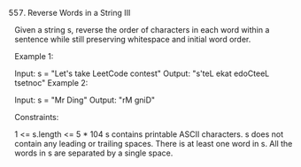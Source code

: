 557. Reverse Words in a String III

Given a string s, reverse the order of characters in each word within a sentence while still preserving whitespace and initial word order.

Example 1:

Input: s = "Let's take LeetCode contest"
Output: "s'teL ekat edoCteeL tsetnoc"
Example 2:

Input: s = "Mr Ding"
Output: "rM gniD"

Constraints:

1 <= s.length <= 5 \* 104
s contains printable ASCII characters.
s does not contain any leading or trailing spaces.
There is at least one word in s.
All the words in s are separated by a single space.
